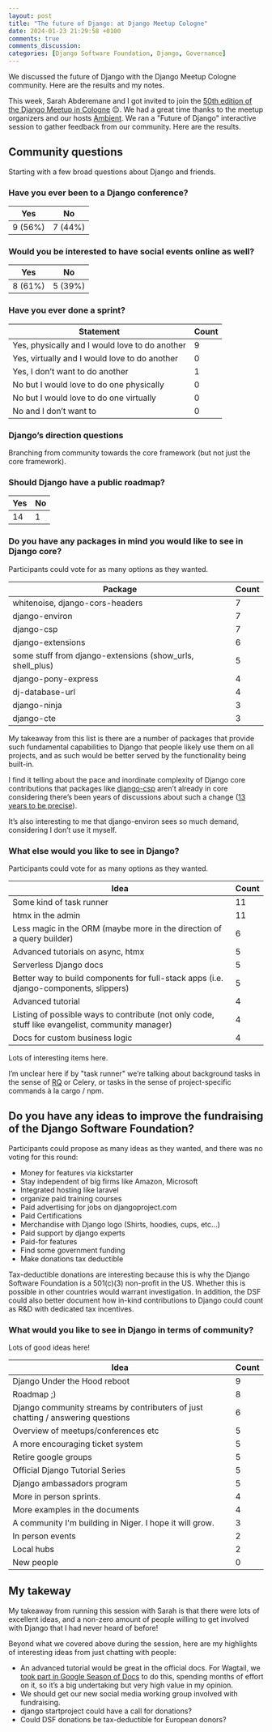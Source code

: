 ```yaml
---
layout: post
title: "The future of Django: at Django Meetup Cologne"
date: 2024-01-23 21:29:58 +0100
comments: true
comments_discussion:
categories: [Django Software Foundation, Django, Governance]
---
```


We discussed the future of Django with the Django Meetup Cologne community. Here are the results and my notes.

<!-- more -->

This week, Sarah Abderemane and I got invited to join the [50th edition of the Django Meetup in Cologne](https://www.meetup.com/koln-django-meetup-gruppe/events/298437052/) 😌. We had a great time thanks to the meetup organizers and our hosts [Ambient](https://ambient.digital/). We ran a "Future of Django" interactive session to gather feedback from our community. Here are the results.

## Community questions

Starting with a few broad questions about Django and friends.

### Have you ever been to a Django conference?

| Yes     | No      |
| ------- | ------- |
| 9 (56%) | 7 (44%) |

### Would you be interested to have social events online as well?

| Yes     | No      |
| ------- | ------- |
| 8 (61%) | 5 (39%) |

### Have you ever done a sprint?

| Statement                                      | Count |
| ---------------------------------------------- | ----- |
| Yes, physically and I would love to do another | 9     |
| Yes, virtually and I would love to do another  | 0     |
| Yes, I don’t want to do another                | 1     |
| No but I would love to do one physically       | 0     |
| No but I would love to do one virtually        | 0     |
| No and I don’t want to                         | 0     |

### Django’s direction questions

Branching from community towards the core framework (but not just the core framework).

### Should Django have a public roadmap?

| Yes | No  |
| --- | --- |
| 14  | 1   |

### Do you have any packages in mind you would like to see in Django core?

Participants could vote for as many options as they wanted.

| Package                                                   | Count |
| --------------------------------------------------------- | ----- |
| whitenoise, django-cors-headers                           | 7     |
| django-environ                                            | 7     |
| django-csp                                                | 7     |
| django-extensions                                         | 6     |
| some stuff from django-extensions (show_urls, shell_plus) | 5     |
| django-pony-express                                       | 4     |
| dj-database-url                                           | 4     |
| django-ninja                                              | 3     |
| django-cte                                                | 3     |

My takeaway from this list is there are a number of packages that provide such fundamental capabilities to Django that people likely use them on all projects, and as such would be better served by the functionality being built-in.

I find it telling about the pace and inordinate complexity of Django core contributions that packages like [django-csp](https://github.com/mozilla/django-csp) aren’t already in core considering there’s been years of discussions about such a change ([13 years to be precise](https://code.djangoproject.com/ticket/15727)).

It’s also interesting to me that django-environ sees so much demand, considering I don’t use it myself.

### What else would you like to see in Django?

Participants could vote for as many options as they wanted.

| Idea                                                                                             | Count |
| ------------------------------------------------------------------------------------------------ | ----- |
| Some kind of task runner                                                                         | 11    |
| htmx in the admin                                                                                | 11    |
| Less magic in the ORM (maybe more in the direction of a query builder)                           | 6     |
| Advanced tutorials on async, htmx                                                                | 5     |
| Serverless Django docs                                                                           | 5     |
| Better way to build components for full-stack apps (i.e. django-components, slippers)            | 5     |
| Advanced tutorial                                                                                | 4     |
| Listing of possible ways to contribute (not only code, stuff like evangelist, community manager) | 4     |
| Docs for custom business logic                                                                   | 4     |

Lots of interesting items here.

I’m unclear here if by "task runner" we’re talking about background tasks in the sense of [RQ](https://github.com/rq/django-rq) or Celery, or tasks in the sense of project-specific commands à la cargo / npm.

## Do you have any ideas to improve the fundraising of the Django Software Foundation?

Participants could propose as many ideas as they wanted, and there was no voting for this round:

- Money for features via kickstarter
- Stay independent of big firms like Amazon, Microsoft
- Integrated hosting like laravel
- organize paid training courses
- Paid advertising for jobs on djangoproject.com
- Paid Certifications
- Merchandise with Django logo (Shirts, hoodies, cups, etc...)
- Paid support by django experts
- Paid-for features
- Find some government funding
- Make donations tax deductible

Tax-deductible donations are interesting because this is why the Django Software Foundation is a 501(c)(3) non-profit in the US. Whether this is possible in other countries would warrant investigation. In addition, the DSF could also better document how in-kind contributions to Django could count as R&D with dedicated tax incentives.

### What would you like to see in Django in terms of community?

Lots of good ideas here!

| Idea                                                                            | Count |
| ------------------------------------------------------------------------------- | ----- |
| Django Under the Hood reboot                                                    | 9     |
| Roadmap ;)                                                                      | 8     |
| Django community streams by contributers of just chatting / answering questions | 6     |
| Overview of meetups/conferences etc                                             | 5     |
| A more encouraging ticket system                                                | 5     |
| Retire google groups                                                            | 5     |
| Official Django Tutorial Series                                                 | 5     |
| Django ambassadors program                                                      | 5     |
| More in person sprints.                                                         | 4     |
| More examples in the documents                                                  | 4     |
| A community I'm building in Niger. I hope it will grow.                         | 3     |
| In person events                                                                | 2     |
| Local hubs                                                                      | 2     |
| New people                                                                      | 0     |

## My takeway

My takeaway from running this session with Sarah is that there were lots of excellent ideas, and a non-zero amount of people willing to get involved with Django that I had never heard of before!

Beyond what we covered above during the session, here are my highlights of interesting ideas from just chatting with people:

- An advanced tutorial would be great in the official docs. For Wagtail, we [took part in Google Season of Docs](https://github.com/wagtail/gsod) to do this, spending months of effort on it, so it’s a big undertaking but very high value in my opinion.
- We should get our new social media working group involved with fundraising.
- django startproject could have a call for donations?
- Could DSF donations be tax-deductible for European donors?
